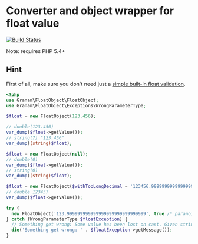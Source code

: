 # Converter and object wrapper for float value

[![Build Status](https://travis-ci.org/jaroslavtyc/granam-float.svg?branch=master)](https://travis-ci.org/jaroslavtyc/granam-float)

Note: requires PHP 5.4+

## Hint
First of all, make sure you don't need just a [simple  built-in float validation](http://php.net/manual/en/function.filter-var.php).

```php
<?php
use Granam\FloatObject\FloatObject;
use Granam\FloatObject\Exceptions\WrongParameterType;

$float = new FloatObject(123.456);

// double(123.456)
var_dump($float->getValue());
// string(7) "123.456"
var_dump((string)$float);

$float = new FloatObject(null);
// double(0)
var_dump($float->getValue());
// string(0)
var_dump((string)$float);

$float = new FloatObject($withTooLongDecimal = '123456.999999999999999999999999999999999999');
// double 123457
var_dump($float->getValue());

try {
  new FloatObject('123.999999999999999999999999999999', true /* paranoid to rounding */);
} catch (WrongParameterType $floatException) {
  // Something get wrong: Some value has been lost on cast. Given string-number '123456.999999999999999999999999999999999999' results into float 123457
  die('Something get wrong: ' . $floatException->getMessage());
}

```
